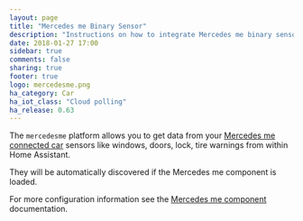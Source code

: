 ```yaml
---
layout: page
title: "Mercedes me Binary Sensor"
description: "Instructions on how to integrate Mercedes me binary sensors into Home Assistant."
date: 2018-01-27 17:00
sidebar: true
comments: false
sharing: true
footer: true
logo: mercedesme.png
ha_category: Car
ha_iot_class: "Cloud polling"
ha_release: 0.63
---
```


The `mercedesme` platform allows you to get data from your [Mercedes me connected car](https://www.mercedes-benz.com/en/mercedes-me/) sensors like windows, doors, lock, tire warnings from within Home Assistant.

They will be automatically discovered if the Mercedes me component is loaded.

For more configuration information see the [Mercedes me component](/components/mercedesme/) documentation.

